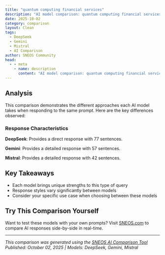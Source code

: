```yaml
---
title: "quantum computing financial services"
description: "AI model comparison: quantum computing financial services..."
date: 2025-10-02
category: comparison
layout: Clean
tags:
  - DeepSeek
  - Gemini
  - Mistral
  - AI Comparison
author: SNEOS Community
head:
  - - meta
    - name: description
      content: "AI model comparison: quantum computing financial services..."
---
```


<ChatComparison
  title="quantum computing financial services"
  prompt="quantum computing financial services"
  :responses='{
    "DeepSeek": "Of course. Quantum computing represents a paradigm shift with the potential to revolutionize the financial services industry. While still in its early stages, the technology promises to solve problems that are currently intractable for even the most powerful classical supercomputers.\n\nHere\u2019s a comprehensive breakdown of quantum computing in financial services, covering the key applications, the current state, and the challenges.\n\n---\n\n### 1. Core Applications with High Impact\n\nThe \u0022hype\u0022 around quantum computing in finance is grounded in specific, high-value applications.\n\n#### **A. Risk Analysis and Portfolio Optimization**\nThis is arguably the most anticipated application.\n*   **The Problem:** Financial institutions manage vast portfolios with thousands of assets. Calculating the optimal portfolio that maximizes return for a given level of risk (Modern Portfolio Theory) involves analyzing the covariance between all assets. This becomes computationally monstrous as the portfolio grows.\n*   **The Quantum Advantage:** Quantum computers can explore a vast number of potential portfolio combinations simultaneously. Algorithms like the **Quantum Approximate Optimization Algorithm (QAOA)** can find optimal or near-optimal solutions much faster than classical methods, especially for complex, multi-objective scenarios (e.g., optimizing for return, risk, liquidity, and ESG constraints simultaneously).\n\n#### **B. Monte Carlo Simulations**\nThis is a \u0022killer app\u0022 candidate for near-term quantum machines.\n*   **The Problem:** Monte Carlo simulations are used everywhere in finance\u2014from pricing complex derivatives (options) and assessing risk (Value at Risk - VaR) to forecasting economic scenarios. They require running thousands or millions of random simulations, which is extremely computationally expensive.\n*   **The Quantum Advantage:** Quantum algorithms can perform Monte Carlo simulations with a **quadratic speedup**. This means a task that takes a classical computer 1 million steps might take a quantum computer only 1,000 steps. This would allow for real-time risk assessment and pricing of highly complex financial instruments.\n\n#### **C. Fraud Detection and Credit Scoring**\n*   **The Problem:** Detecting subtle, complex patterns of fraudulent activity in real-time within massive datasets is like finding a needle in a haystack. Similarly, assessing creditworthiness involves analyzing a wide range of non-linear factors.\n*   **The Quantum Advantage:** Quantum machine learning (QML) algorithms can be trained to identify these complex, hidden patterns much more efficiently. They can process high-dimensional data (e.g., transaction history, social network data, market conditions) to create more accurate and robust models for fraud detection and credit scoring.\n\n#### **D. Algorithmic Trading**\n*   **The Problem:** Identifying arbitrage opportunities (price differences across markets) and developing profitable trading strategies requires analyzing vast amounts of market data to find subtle correlations and patterns.\n*   **The Quantum Advantage:** Quantum computers could potentially discover these patterns faster than any classical competitor, leading to a significant edge in high-frequency trading. However, this application also raises questions about market stability and \u0022quantum arms races.\u0022\n\n#### **E. Financial Modeling and Option Pricing**\n*   **The Problem:** Pricing exotic financial derivatives often involves solving complex partial differential equations (e.g., the Black-Scholes model and its extensions).\n*   **The Quantum Advantage:** Quantum algorithms can be designed to solve specific types of differential equations exponentially faster, leading to more accurate and rapid pricing of the most complex financial products.\n\n---\n\n### 2. The Current State: From Hype to Experimentation\n\nWe are in the **Noisy Intermediate-Scale Quantum (NISQ)** era. Current quantum processors have a limited number of qubits (50-1000) and are prone to errors (\u0022noise\u0022).\n\n*   **What\u0027s Happening Now:** Major banks and financial institutions are not waiting. They are actively experimenting through:\n    *   **In-house Research Labs:** Goldman Sachs, JPMorgan Chase, Barclays, and others have dedicated quantum research teams.\n    *   **Partnerships with Tech Companies:** Collaborations with IBM, Google, Microsoft, and D-Wave are common.\n    *   **Cloud Access:** Using cloud-based quantum computers (e.g., IBM Quantum, Amazon Braket) to run algorithms and test hypotheses on real hardware.\n*   **Focus of Current Work:** The focus is on **algorithm development, error mitigation**, and identifying which financial problems are best suited for which type of quantum hardware.\n\n---\n\n### 3. The Challenges and Roadblocks\n\nWidespread adoption faces significant hurdles:\n\n1.  **Hardware Limitations:** NISQ devices are not yet powerful enough to solve real-world financial problems with a definitive advantage. We need fault-tolerant quantum computers with millions of high-quality qubits.\n2.  **Algorithm Development:** Many proposed quantum algorithms are still theoretical or require a level of hardware fidelity we don\u0027t yet possess. Adapting classical finance problems to a quantum framework is a major research area.\n3.  **The Talent Gap:** There is a severe shortage of people who understand both quantum physics and quantitative finance.\n4.  **Integration with Classical Systems:** Quantum computers will not replace classical computers; they will work alongside them. Building efficient hybrid quantum-classical workflows is a key engineering challenge.\n5.  **Quantum Supremacy vs. Quantum Advantage:**\n    *   **Supremacy:** Performing a task that is *impossible* for a classical computer. This has been demonstrated on esoteric problems.\n    *   **Advantage:** Performing a *useful, commercial task* faster, cheaper, or better than classical computers. **This is the ultimate goal for finance and has not yet been definitively achieved for a practical problem.**\n\n---\n\n### 4. The Future Timeline\n\nPredictions are difficult, but a general consensus exists:\n\n*   **Short-Term (Next 2-5 years):** Continued research and experimentation. Demonstration of \u0022quantum utility\u0022 for very small, specific financial problems. Focus on simulation and algorithm refinement.\n*   **Mid-Term (5-10 years):** Potential for a clear quantum advantage on commercially relevant problems, likely starting with Monte Carlo simulations for specific derivative classes. Early adoption in risk management by leading institutions.\n*   **Long-Term (10\u002B years):** Widespread integration of fault-tolerant quantum computers into financial workflows, revolutionizing portfolio management, trading, and fraud detection.\n\n### Conclusion\n\nQuantum computing is not just a faster computer; it\u0027s a different way of processing information. For the financial services industry, which runs on data and complex calculations, the potential impact is profound. While the technology is still maturing, the race is on. Institutions that invest in understanding and preparing for this technology today will be the ones to harness its transformative power tomorrow.",
    "Gemini": "Quantum computing is poised to revolutionize many industries, and financial services is one of the most promising areas. Here\u0027s a breakdown of how it can impact the sector:\n\n**Key Areas Where Quantum Computing Can Impact Financial Services:**\n\n*   **Portfolio Optimization:**\n    *   **Challenge:** Traditional methods struggle to handle the complexity of modern portfolios with numerous assets, constraints, and risk factors.\n    *   **Quantum Solution:** Quantum algorithms like Quantum Approximate Optimization Algorithm (QAOA) and Variational Quantum Eigensolver (VQE) can potentially find optimal asset allocations faster and more accurately, considering a wider range of scenarios and risks. This can lead to higher returns and better risk-adjusted performance.\n    *   **Example:**  Finding the best mix of stocks, bonds, and alternative investments to maximize returns while staying within a specific risk tolerance level.\n*   **Risk Management:**\n    *   **Challenge:**  Modeling and managing financial risk is computationally intensive, especially for complex derivatives and market simulations.\n    *   **Quantum Solution:**\n        *   **Monte Carlo Simulations:** Quantum Monte Carlo methods can accelerate risk calculations by efficiently sampling a vast number of possible market scenarios. This allows for more accurate assessments of Value at Risk (VaR), stress testing, and scenario analysis.\n        *   **Credit Risk Modeling:** Quantum machine learning algorithms can improve the accuracy of credit scoring and default prediction models by identifying subtle patterns and correlations in data that traditional methods might miss.\n    *   **Example:**  Quickly and accurately assessing the potential losses of a large portfolio of derivatives under various economic conditions.\n*   **Fraud Detection:**\n    *   **Challenge:**  Fraudsters are becoming increasingly sophisticated, making it difficult for traditional fraud detection systems to keep up.\n    *   **Quantum Solution:** Quantum machine learning algorithms can analyze massive datasets and identify anomalies and patterns that indicate fraudulent activity with greater speed and precision. This can help prevent financial losses and protect customers.\n    *   **Example:**  Detecting fraudulent credit card transactions in real time by identifying unusual spending patterns and comparing them to known fraud schemes.\n*   **Algorithmic Trading:**\n    *   **Challenge:**  High-frequency trading requires extremely fast and efficient algorithms to identify and exploit fleeting market opportunities.\n    *   **Quantum Solution:** Quantum algorithms can potentially provide a speed advantage in tasks such as pattern recognition, time series analysis, and order execution, giving traders a competitive edge in the market. However, the practicality of this application is still under investigation, as the advantage needs to outweigh the overhead of quantum computing.\n    *   **Example:**  Identifying and executing profitable trades based on subtle price movements and market trends in milliseconds.\n*   **Option Pricing:**\n    *   **Challenge:**  Accurately pricing complex options requires solving computationally intensive mathematical models.\n    *   **Quantum Solution:** Quantum algorithms, particularly those leveraging quantum amplitude estimation, could accelerate the pricing of exotic and path-dependent options, leading to more accurate and efficient trading strategies.\n    *   **Example:**  Calculating the fair price of a complex structured product with multiple embedded options.\n*   **Cybersecurity:**\n    *   **Challenge:**  Financial institutions are prime targets for cyberattacks, and current encryption methods may be vulnerable to future quantum computers.\n    *   **Quantum Solution:**  While quantum computers can break some existing encryption algorithms (like RSA), they also enable new, more secure encryption methods, such as Quantum Key Distribution (QKD), which are theoretically unbreakable.  Financial institutions need to prepare for a transition to post-quantum cryptography.\n    *   **Example:**  Securing sensitive financial data and communications from eavesdropping by quantum-powered attackers.\n*   **KYC/AML (Know Your Customer/Anti-Money Laundering):**\n    *   **Challenge:**  Complying with KYC/AML regulations requires analyzing vast amounts of data to identify suspicious activity.\n    *   **Quantum Solution:** Quantum machine learning can help automate and improve the efficiency of KYC/AML processes by identifying patterns and relationships in data that might indicate money laundering or terrorist financing.\n    *   **Example:**  Detecting complex networks of shell companies used to launder money.\n\n**Challenges and Considerations:**\n\n*   **Hardware Limitations:** Quantum computers are still in their early stages of development and have limited qubit counts, coherence times, and error rates.  Current quantum computers are not yet powerful enough to outperform classical computers on most real-world financial problems.\n*   **Algorithm Development:**  Developing quantum algorithms tailored to specific financial applications requires specialized expertise in both finance and quantum computing.\n*   **Data Access and Integration:**  Integrating quantum algorithms with existing financial data infrastructure can be complex and require significant investment.\n*   **Cost:** Quantum computing resources are currently expensive.\n*   **Talent Gap:** There is a shortage of skilled professionals with expertise in both finance and quantum computing.\n*   **Regulation:** The regulatory landscape for quantum computing in financial services is still evolving.\n*   **Quantum Supremacy:** Claims of \u0022quantum supremacy\u0022 (where a quantum computer solves a specific problem faster than the best classical computer) are often highly specialized and do not necessarily translate to practical advantages in real-world financial applications.\n\n**Timeline and Future Outlook:**\n\nWhile widespread adoption of quantum computing in financial services is still several years away, many institutions are already investing in research and development to explore its potential.\n\n*   **Near-Term (3-5 Years):**  Focus on using quantum-inspired algorithms on classical computers, developing hybrid quantum-classical algorithms, and experimenting with small-scale quantum computers on specific problems.\n*   **Mid-Term (5-10 Years):**  Emergence of more powerful and reliable quantum computers capable of tackling more complex financial problems.  Increased adoption of quantum algorithms for specific use cases, such as portfolio optimization and risk management.\n*   **Long-Term (10\u002B Years):**  Widespread adoption of quantum computing across the financial services industry, transforming key processes and creating new opportunities.\n\n**Who is Involved?**\n\n*   **Financial Institutions:** Banks, asset managers, insurance companies, hedge funds.  Examples:  Goldman Sachs, JP Morgan Chase, Barclays, etc.\n*   **Quantum Computing Companies:**  IBM, Google, Microsoft, Rigetti, IonQ, D-Wave (primarily for annealing), Xanadu.\n*   **Startups:**  Numerous startups are focused on developing quantum algorithms and software for financial applications.\n*   **Research Institutions:**  Universities and research labs are conducting fundamental research in quantum computing and its applications to finance.\n*   **Consulting Firms:**  McKinsey, BCG, Accenture, etc., are helping financial institutions assess the potential of quantum computing and develop strategies for adoption.\n\n**Getting Started (If you\u0027re interested in learning more):**\n\n*   **Learn the Basics:**  Understand the fundamentals of quantum mechanics and quantum computing.\n*   **Focus on Financial Applications:**  Explore research papers and articles that discuss specific applications of quantum computing in finance.\n*   **Take Online Courses:**  Platforms like Coursera, edX, and Udacity offer courses on quantum computing.\n*   **Attend Conferences and Workshops:**  Stay up-to-date on the latest developments in the field.\n*   **Network with Experts:**  Connect with researchers and professionals working in quantum finance.\n\nIn conclusion, while quantum computing is still in its early stages, it has the potential to significantly transform the financial services industry. By understanding the key applications, challenges, and opportunities, financial institutions can begin to prepare for the quantum revolution.  It\u0027s important to maintain a realistic outlook and focus on areas where quantum computing can provide a tangible advantage over classical methods.\n",
    "Mistral": "Quantum computing has the potential to revolutionize various sectors, including financial services. Here are some ways quantum computing could impact this industry:\n\n### 1. **Portfolio Optimization**\nQuantum computers can solve complex optimization problems more efficiently than classical computers. This can be applied to portfolio optimization, where the goal is to maximize returns while minimizing risk. Quantum algorithms can handle the large number of variables and constraints involved in this process.\n\n### 2. **Risk Management**\nQuantum computing can enhance risk management by providing more accurate and faster simulations of financial models. This includes stress testing, scenario analysis, and the calculation of Value at Risk (VaR). Quantum algorithms can simulate a wide range of market conditions and identify potential risks more effectively.\n\n### 3. **Fraud Detection**\nQuantum computing can improve fraud detection by analyzing large datasets more efficiently. Quantum algorithms can identify patterns and anomalies that are difficult to detect with classical methods, helping to detect fraudulent activities in real-time.\n\n### 4. **Algorithmic Trading**\nQuantum computers can execute complex trading algorithms more quickly and accurately. This can lead to better trading strategies and more profitable trades. Quantum algorithms can also optimize the execution of trades, reducing slippage and improving overall performance.\n\n### 5. **Credit Scoring**\nQuantum computing can enhance credit scoring models by analyzing large datasets and identifying patterns that are not easily discernible with classical methods. This can lead to more accurate credit assessments and better risk management.\n\n### 6. **Derivatives Pricing**\nQuantum algorithms can solve the complex differential equations involved in derivatives pricing more efficiently. This can lead to more accurate pricing models and better risk management for derivatives.\n\n### 7. **Cryptography**\nQuantum computing poses both opportunities and challenges for cryptography. On one hand, quantum algorithms like Shor\u0027s algorithm can break classical encryption methods, making current cryptographic systems vulnerable. On the other hand, quantum cryptography offers new methods for secure communication, such as quantum key distribution (QKD).\n\n### 8. **Data Analysis**\nQuantum computing can process and analyze large datasets more efficiently, providing insights that are not possible with classical methods. This can be applied to various areas in financial services, including customer segmentation, market analysis, and predictive analytics.\n\n### 9. **Supply Chain Optimization**\nQuantum algorithms can optimize supply chain operations by solving complex logistical problems more efficiently. This can lead to cost savings and improved operational efficiency.\n\n### 10. **Regulatory Compliance**\nQuantum computing can help financial institutions comply with regulatory requirements by providing more accurate and efficient data analysis and reporting. This can reduce the burden of compliance and improve overall regulatory adherence.\n\n### Challenges and Considerations\nWhile the potential benefits of quantum computing in financial services are significant, there are also challenges to consider:\n\n- **Technological Maturity**: Quantum computing is still in its early stages, and practical, large-scale quantum computers are not yet available.\n- **Algorithm Development**: Developing quantum algorithms that can outperform classical algorithms is a complex task that requires specialized expertise.\n- **Integration**: Integrating quantum computing into existing financial systems and workflows will require significant effort and investment.\n- **Security**: Ensuring the security of quantum computing systems and protecting against potential quantum attacks is a critical concern.\n\n### Conclusion\nQuantum computing has the potential to transform financial services by providing more efficient and accurate solutions to complex problems. However, realizing this potential will require continued research, development, and investment in quantum technologies. Financial institutions that stay ahead of these developments will be well-positioned to leverage the benefits of quantum computing in the future."
  }'
  published-date="12:44"
/>

## Analysis

This comparison demonstrates the different approaches each AI model takes when responding to the same prompt. Here are the key differences observed:

### Response Characteristics

**DeepSeek**: Provides a direct response with 77 sentences. 

**Gemini**: Provides a detailed response with 57 sentences. 

**Mistral**: Provides a detailed response with 42 sentences. 

## Key Takeaways

- Each model brings unique strengths to this type of query
- Response styles vary significantly between models
- Consider your specific use case when choosing between these models

## Try This Comparison Yourself

Want to test these models with your own prompts? Visit [SNEOS.com](https://sneos.com) to compare AI responses side-by-side in real-time.

---

*This comparison was generated using the [SNEOS AI Comparison Tool](https://sneos.com)*
*Published: October 02, 2025 | Models: DeepSeek, Gemini, Mistral*
